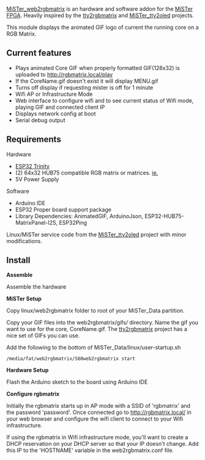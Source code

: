 [MiSTer_web2rgbmatrix](https://github.com/kconger/MiSTer_web2rgbmatrix) is an hardware and software addon for the [MiSTer FPGA](https://github.com/MiSTer-devel). Heavily inspired by the [tty2rgbmatrix](https://github.com/h3llb3nt/tty2rgbmatrix) and [MiSTer_tty2oled](https://github.com/venice1200/MiSTer_tty2oled) projects.

This module displays the animated GIF logo of current the running core on a RGB Matrix.

Current features
-------
- Plays animated Core GIF when properly formatted GIF(128x32) is uploaded to http://rgbmatrix.local/play
- If the CoreName.gif doesn't exist it will display MENU.gif
- Turns off display if requesting mister is off for 1 minute
- Wifi AP or Infrastructure Mode
- Web interface to configure wifi and to see current status of Wifi mode, playing GIF and connected client IP
- Displays network config at boot
- Serial debug output

Requirements
-------

Hardware
- [ESP32 Trinity](https://esp32trinity.com/)
- (2) 64x32 HUB75 compatible RGB matrix or matrices. [ie.](https://www.aliexpress.com/item/3256801502846969.html)
- 5V Power Supply

Software
- Arduino IDE
- ESP32 Proper board support package
- Library Dependencies: AnimatedGIF, ArduinoJson, ESP32-HUB75-MatrixPanel-I2S, ESP32Ping

Linux/MiSTer service code from the [MiSTer_tty2oled](https://github.com/venice1200/MiSTer_tty2oled) project with minor modifications.

Install
-------

**Assemble**

Assemble the hardware

**MiSTer Setup**

Copy linux/web2rgbmatrix folder to root of your MiSTer_Data partition.

Copy your GIF files into the web2rgbmatrix/gifs/ directory.  Name the gif you want to use for the core, CoreName.gif.  The [tty2rgbmatrix](https://github.com/h3llb3nt/tty2rgbmatrix) project has a nice set of GIFs you can use.

Add the following to the bottom of MiSTer_Data/linux/user-startup.sh

```
/media/fat/web2rgbmatrix/S60web2rgbmatrix start
```

**Hardware Setup**

Flash the Arduino sketch to the board using Arduino IDE

**Configure rgbmatrix**

Initially the rgbmatrix starts up in AP mode with a SSID of 'rgbmatrix' and the password 'password'.  Once connected go to http://rgbmatrix.local/ in your web browser and configure the wifi client to connect to your Wifi infrastructure.
 
If using the rgbmatrix in Wifi infrastructure mode, you'll want to create a DHCP reservation on your DHCP server so that your IP doesn't change. Add this IP to the 'HOSTNAME' variable in the web2rgbmatrix.conf file.
